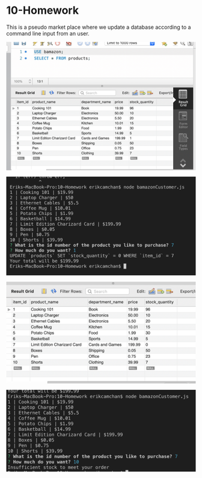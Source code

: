 # 10-Homework
This is a pseudo market place where we update a database according to a command line input from an user.

![Database Before](images/database-before.png)

![Node CLI Before](images/node-cli-before.png)

![Database After](images/database-after.png)

![Node CLI After](images/node-cli-after.png)
